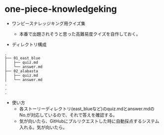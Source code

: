 # one-piece-knowledgeking
- ワンピースナレッジキング用クイズ集
    - 本番で出題されそうと思った高難易度クイズを自作しておく。

- ディレクトリ構成
```
.
├── 01_east_blue
│   ├── quiz.md
│   └── answer.md
├── 02_alabasta
│   ├── quiz.md
│   └── answer.md
.
.
.
```

- 使い方
    - 各ストーリーディレクトリ(east_blueなど)のquiz.mdとanswer.mdのNo.が対応しているので、それで答えを確認する。
    - 気が向いたら、GitHubにプルリクエストした時に自動採点するシステム入れる。気が向いたら。